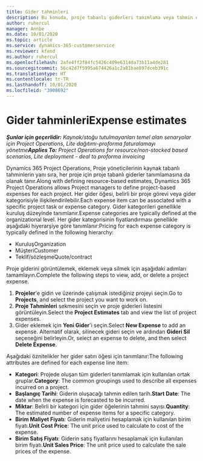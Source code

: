 ```yaml
---
title: Gider tahminleri
description: Bu konuda, proje tabanlı giderleri tanımlama veya tahmin etme hakkında bilgiler sağlanmaktadır.
author: ruhercul
manager: Annbe
ms.date: 10/01/2020
ms.topic: article
ms.service: dynamics-365-customerservice
ms.reviewer: kfend
ms.author: ruhercul
ms.openlocfilehash: 2afe4ff2f84fc5426c409e6314da73b11a4de281
ms.sourcegitcommit: 56c42d7f5995a674426a1c2a81bae897dceb391c
ms.translationtype: HT
ms.contentlocale: tr-TR
ms.lasthandoff: 10/01/2020
ms.locfileid: "3908692"
---
```

# <a name="expense-estimates"></a><span data-ttu-id="74c58-103">Gider tahminleri</span><span class="sxs-lookup"><span data-stu-id="74c58-103">Expense estimates</span></span>
<span data-ttu-id="74c58-104">_**Şunlar için geçerlidir:** Kaynak/stoğu tutulmayanları temel alan senaryolar için Project Operations, Lite dağıtımı-proforma faturalamayı yönetme_</span><span class="sxs-lookup"><span data-stu-id="74c58-104">_**Applies To:** Project Operations for resource/non-stocked based scenarios, Lite deployment - deal to proforma invoicing_</span></span>

<span data-ttu-id="74c58-105">Dynamics 365 Project Operations, Proje yöneticilerinin kaynak tabanlı tahminlerin yanı sıra, her proje için proje tabanlı giderler tanımlamasına da olanak tanır.</span><span class="sxs-lookup"><span data-stu-id="74c58-105">Along with defining resource-based estimates, Dynamics 365 Project Operations allows Project managers to define project-based expenses for each project.</span></span> <span data-ttu-id="74c58-106">Her gider öğesi, belirli bir proje görevi veya gider kategorisiyle ilişkilendirilebilir.</span><span class="sxs-lookup"><span data-stu-id="74c58-106">Each expense item can be associated with a specific project task or expense category.</span></span> <span data-ttu-id="74c58-107">Gider kategorileri genellikle kuruluş düzeyinde tanımlanır.</span><span class="sxs-lookup"><span data-stu-id="74c58-107">Expense categories are typically defined at the organizational level.</span></span> <span data-ttu-id="74c58-108">Her gider kategorisinin fiyatlandırması genellikle aşağıdaki hiyerarşiye göre tanımlanır:</span><span class="sxs-lookup"><span data-stu-id="74c58-108">Pricing for each expense category is typically defined in the following hierarchy:</span></span>

- <span data-ttu-id="74c58-109">Kuruluş</span><span class="sxs-lookup"><span data-stu-id="74c58-109">Organization</span></span>
- <span data-ttu-id="74c58-110">Müşteri</span><span class="sxs-lookup"><span data-stu-id="74c58-110">Customer</span></span>
- <span data-ttu-id="74c58-111">Teklif/sözleşme</span><span class="sxs-lookup"><span data-stu-id="74c58-111">Quote/contract</span></span>

<span data-ttu-id="74c58-112">Proje giderini görüntülemek, eklemek veya silmek için aşağıdaki adımları tamamlayın.</span><span class="sxs-lookup"><span data-stu-id="74c58-112">Complete the following steps to view, add, or delete a project expense.</span></span>

1. <span data-ttu-id="74c58-113">**Projeler**'e gidin ve üzerinde çalışmak istediğiniz projeyi seçin.</span><span class="sxs-lookup"><span data-stu-id="74c58-113">Go to **Projects**, and select the project you want to work on.</span></span>
2. <span data-ttu-id="74c58-114">**Proje Tahminleri** sekmesini seçin ve proje giderleri listesini görüntüleyin.</span><span class="sxs-lookup"><span data-stu-id="74c58-114">Select the **Project Estimates** tab and view the list of project expenses.</span></span>
3. <span data-ttu-id="74c58-115">Gider eklemek için **Yeni Gider**'i seçin.</span><span class="sxs-lookup"><span data-stu-id="74c58-115">Select **New Expense** to add an expense.</span></span> <span data-ttu-id="74c58-116">Alternatif olarak, silinecek gideri seçin ve ardından **Gideri Sil** seçeneğini belirleyin.</span><span class="sxs-lookup"><span data-stu-id="74c58-116">Or, select an expense to delete, and then select **Delete Expense**.</span></span>

<span data-ttu-id="74c58-117">Aşağıdaki öznitelikler her gider satırı öğesi için tanımlanır:</span><span class="sxs-lookup"><span data-stu-id="74c58-117">The following attributes are defined for each expense line item:</span></span>

- <span data-ttu-id="74c58-118">**Kategori**: Projede oluşan tüm giderleri tanımlamak için kullanılan ortak gruplar.</span><span class="sxs-lookup"><span data-stu-id="74c58-118">**Category**: The common groupings used to describe all expenses incurred on a project.</span></span>
- <span data-ttu-id="74c58-119">**Başlangıç Tarihi**: Giderin oluşacağı tahmin edilen tarih.</span><span class="sxs-lookup"><span data-stu-id="74c58-119">**Start Date**: The date when the expense is forecasted to be incurred.</span></span>
- <span data-ttu-id="74c58-120">**Miktar**: Belirli bir kategori için gider öğelerinin tahmini sayısı.</span><span class="sxs-lookup"><span data-stu-id="74c58-120">**Quantity**: The estimated number of expense items for a specific category.</span></span>
- <span data-ttu-id="74c58-121">**Birim Maliyet Fiyatı**: Giderin maliyetini hesaplamak için kullanılan birim fiyatı.</span><span class="sxs-lookup"><span data-stu-id="74c58-121">**Unit Cost Price**: The unit price used to calculate to cost of the expense.</span></span>
- <span data-ttu-id="74c58-122">**Birim Satış Fiyatı**: Giderin satış fiyatlarını hesaplamak için kullanılan birim fiyatı.</span><span class="sxs-lookup"><span data-stu-id="74c58-122">**Unit Sales Price**: The unit price used to calculate the sale prices of the expense.</span></span>


